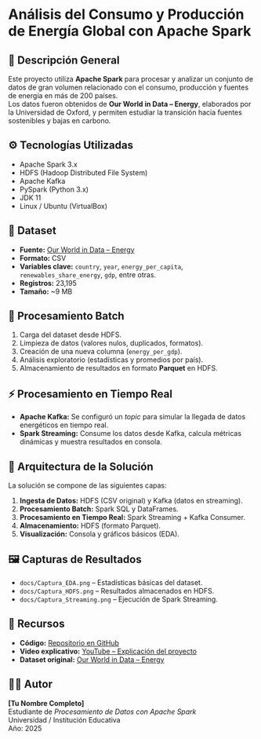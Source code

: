 # Análisis del Consumo y Producción de Energía Global con Apache Spark

## 📘 Descripción General
Este proyecto utiliza **Apache Spark** para procesar y analizar un conjunto de datos de gran volumen relacionado con el consumo, producción y fuentes de energía en más de 200 países.  
Los datos fueron obtenidos de **Our World in Data – Energy**, elaborados por la Universidad de Oxford, y permiten estudiar la transición hacia fuentes sostenibles y bajas en carbono.

## ⚙️ Tecnologías Utilizadas
- Apache Spark 3.x  
- HDFS (Hadoop Distributed File System)  
- Apache Kafka  
- PySpark (Python 3.x)  
- JDK 11  
- Linux / Ubuntu (VirtualBox)

## 🧾 Dataset
- **Fuente:** [Our World in Data – Energy](https://ourworldindata.org/energy)  
- **Formato:** CSV  
- **Variables clave:** `country`, `year`, `energy_per_capita`, `renewables_share_energy`, `gdp`, entre otras.  
- **Registros:** 23,195  
- **Tamaño:** ~9 MB  

## 🚀 Procesamiento Batch
1. Carga del dataset desde HDFS.  
2. Limpieza de datos (valores nulos, duplicados, formatos).  
3. Creación de una nueva columna (`energy_per_gdp`).  
4. Análisis exploratorio (estadísticas y promedios por país).  
5. Almacenamiento de resultados en formato **Parquet** en HDFS.

## ⚡ Procesamiento en Tiempo Real
- **Apache Kafka:** Se configuró un *topic* para simular la llegada de datos energéticos en tiempo real.  
- **Spark Streaming:** Consume los datos desde Kafka, calcula métricas dinámicas y muestra resultados en consola.  

## 🧩 Arquitectura de la Solución
La solución se compone de las siguientes capas:
1. **Ingesta de Datos:** HDFS (CSV original) y Kafka (datos en streaming).  
2. **Procesamiento Batch:** Spark SQL y DataFrames.  
3. **Procesamiento en Tiempo Real:** Spark Streaming + Kafka Consumer.  
4. **Almacenamiento:** HDFS (formato Parquet).  
5. **Visualización:** Consola y gráficos básicos (EDA).

## 🖼️ Capturas de Resultados
- `docs/Captura_EDA.png` – Estadísticas básicas del dataset.  
- `docs/Captura_HDFS.png` – Resultados almacenados en HDFS.  
- `docs/Captura_Streaming.png` – Ejecución de Spark Streaming.

## 🔗 Recursos
- **Código:** [Repositorio en GitHub](https://github.com/tuusuario/Tarea3_Spark_Energia)
- **Video explicativo:** [YouTube – Explicación del proyecto](https://youtu.be/tu_video)
- **Dataset original:** [Our World in Data – Energy](https://ourworldindata.org/energy)

## 👨‍💻 Autor
**[Tu Nombre Completo]**  
Estudiante de *Procesamiento de Datos con Apache Spark*  
Universidad / Institución Educativa  
Año: 2025
